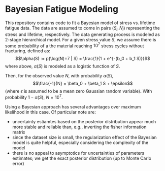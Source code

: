# Bayesian Fatigue Modeling
This repository contains code to fit a Bayesian model of stress vs. lifetime fatigue data. The data are assumed to come in pairs $(S_i,N_i)$ representing the stress and lifetime, respectively. The data generating process is modeled as 2-stage hierarchical model. For a given stress value $S$, we assume there is some probability of a the material reaching $10^7$ stress cycles without fracturing, defined as: 
$$\alpha(S) := p(\log(N)=7 | S) = \frac{1}{1 + e^{-(b_0 + b_1 S)}}$$ 
where above, $\alpha(S)$ is modeled as a logistic function of $S$.

Then, for the observed value $N$, with probability $\alpha(S)$,
$$\frac{-1}{N} = \beta_0 + \beta_1 S + \epsilon$$
(where $\epsilon$ is assumed to be a mean zero Gaussian random variable). With probability $1 - \alpha(S)$, $N=10^7$.

Using a Bayesian approach has several advantages over maximum likelihood in this case. Of particular note are:
 * uncertainty estiamtes based on the posterior distribution appear much more stable and reliable than, e.g., inverting the fisher information matrix
 * since the dataset size is small, the regularization effect of the Bayesian model is quite helpful, especially considering the complexity of the model
 * there is no appeal to asymptotics for uncertainties of parameters estimates; we get the exact posterior distribution (up to Monte Carlo error)
